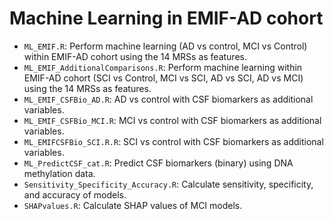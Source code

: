 # Machine Learning in EMIF-AD cohort
* `ML_EMIF.R`: Perform machine learning (AD vs control, MCI vs Control) within EMIF-AD cohort using the 14 MRSs as features.
* `ML_EMIF_AdditionalComparisons.R`: Perform machine learning within EMIF-AD cohort (SCI vs Control, MCI vs SCI, AD vs SCI, AD vs MCI) using the 14 MRSs as features.
* `ML_EMIF_CSFBio_AD.R`: AD vs control with CSF biomarkers as additional variables.
* `ML_EMIF_CSFBio_MCI.R`: MCI vs control with CSF biomarkers as additional variables.
* `ML_EMIFCSFBio_SCI.R.R`: SCI vs control with CSF biomarkers as additional variables.
* `ML_PredictCSF_cat.R`: Predict CSF biomarkers (binary) using DNA methylation data.
* `Sensitivity_Specificity_Accuracy.R`: Calculate sensitivity, specificity, and accuracy of models.
* `SHAPvalues.R`: Calculate SHAP values of MCI models.
